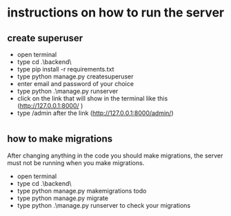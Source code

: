 # instructions on how to run the server
## create superuser
* open terminal
* type cd .\backend\ 
* type pip install -r requirements.txt    
* type python manage.py createsuperuser      
* enter email and password of your choice   
* type python .\manage.py runserver
* click on the link that will show in the terminal like this (http://127.0.0.1:8000/ )
* type /admin after the link (http://127.0.0.1:8000/admin/)

#

## how to make migrations

After changing anything in the code you should make migrations,
the server must not be running when you make migrations.
* open terminal
* type cd .\backend\  
* type python manage.py makemigrations todo
* type python manage.py migrate
* type python .\manage.py runserver to check your migrations
